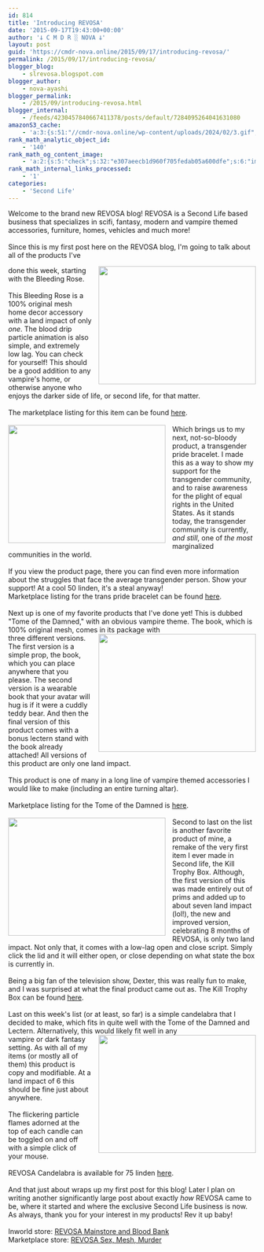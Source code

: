 ```yaml
---
id: 814
title: 'Introducing REVOSA'
date: '2015-09-17T19:43:00+00:00'
author: '𐕣 C M D R ░ NOVA 𐕣'
layout: post
guid: 'https://cmdr-nova.online/2015/09/17/introducing-revosa/'
permalink: /2015/09/17/introducing-revosa/
blogger_blog:
    - slrevosa.blogspot.com
blogger_author:
    - nova-ayashi
blogger_permalink:
    - /2015/09/introducing-revosa.html
blogger_internal:
    - /feeds/4230457840667411378/posts/default/7284095264041631080
amazonS3_cache:
    - 'a:3:{s:51:"//cmdr-nova.online/wp-content/uploads/2024/02/3.gif";a:1:{s:9:"timestamp";i:1715844407;}s:57:"//cmdr-nova.online/wp-content/uploads/2024/02/NoAi_01.png";a:1:{s:9:"timestamp";i:1721693747;}s:67:"//cmdr-nova.online/wp-content/uploads/2024/02/721ac29ea9cbae00.jpeg";a:1:{s:9:"timestamp";i:1714702103;}}'
rank_math_analytic_object_id:
    - '140'
rank_math_og_content_image:
    - 'a:2:{s:5:"check";s:32:"e307aeecb1d960f705fedab05a600dfe";s:6:"images";a:0:{}}'
rank_math_internal_links_processed:
    - '1'
categories:
    - 'Second Life'
---
```


Welcome to the brand new REVOSA blog! REVOSA is a Second Life based business that specializes in scifi, fantasy, modern and vampire themed accessories, furniture, homes, vehicles and much more!<br />
<br />
Since this is my first post here on the REVOSA blog, I'm going to talk about all of the products I've <br />
<div style="clear: both; text-align: center;">
<a href="http://2.bp.blogspot.com/-oOCNWx7EKZA/VfsUSuC3hnI/AAAAAAAAAHo/uyFIVwDJF8E/s1600/RBRA.png" style="clear: right; float: right; margin-bottom: 1em; margin-left: 1em;"><img border="0" height="240" src="http://2.bp.blogspot.com/-oOCNWx7EKZA/VfsUSuC3hnI/AAAAAAAAAHo/uyFIVwDJF8E/s320/RBRA.png" width="320" /></a></div>
done this week, starting with the Bleeding Rose.<br />
<br />
This Bleeding Rose is a 100% original mesh home decor accessory with a land impact of only <i>one</i>. The blood drip particle animation is also simple, and extremely low lag. You can check for yourself! This should be a good addition to any vampire's home, or otherwise anyone who enjoys the darker side of life, or second life, for that matter.<br />
<br />
The marketplace listing for this item can be found <a href="https://marketplace.secondlife.com/p/REVOSA-Bleeding-Rose/7737621" target="_blank" rel="noopener">here</a>.<br />
<br />
<div style="clear: both; text-align: center;">
<a href="http://4.bp.blogspot.com/-R5VIXcfBslQ/VfsVIm5EwuI/AAAAAAAAAHw/LM91kd5XM6I/s1600/RTPBA.png" style="clear: left; float: left; margin-bottom: 1em; margin-right: 1em;"><img border="0" height="240" src="http://4.bp.blogspot.com/-R5VIXcfBslQ/VfsVIm5EwuI/AAAAAAAAAHw/LM91kd5XM6I/s320/RTPBA.png" width="320" /></a></div>
Which brings us to my next, not-so-bloody product, a transgender pride bracelet. I made this as a way to show my support for the transgender community, and to raise awareness for the plight of equal rights in the United States. As it stands today, the transgender community is currently, <i>and still</i>, one of <i>the most</i> marginalized communities in the world.<br />
<br />
If you view the product page, there you can find even more information about the struggles that face the average transgender person. Show your support! At a cool 50 linden, it's a steal anyway!<br />
Marketplace listing for the trans pride bracelet can be found <a href="https://marketplace.secondlife.com/p/REVOSA-Trans-Pride-Bracelet/7738211" target="_blank" rel="noopener">here</a>.<br />
<br />
Next up is one of my favorite products that I've done yet! This is dubbed "Tome of the Damned," with an obvious vampire theme. The book, which is 100% original mesh, comes in its package with <br />
<div style="clear: both; text-align: center;">
<a href="http://3.bp.blogspot.com/-xFTkArnTquc/VfsV5zezKFI/AAAAAAAAAH4/jkYsL8M4i5w/s1600/RTOFTDA.png" style="clear: right; float: right; margin-bottom: 1em; margin-left: 1em;"><img border="0" height="240" src="http://3.bp.blogspot.com/-xFTkArnTquc/VfsV5zezKFI/AAAAAAAAAH4/jkYsL8M4i5w/s320/RTOFTDA.png" width="320" /></a></div>
three different versions. The first version is a simple prop, the book, which you can place anywhere that you please. The second version is a wearable book that your avatar will hug is if it were a cuddly teddy bear. And then the final version of this product comes with a bonus lectern stand with the book already attached! All versions of this product are only one land impact.<br />
<br />
This product is one of many in a long line of vampire themed accessories I would like to make (including an entire turning altar). <br />
<br />
Marketplace listing for the Tome of the Damned is <a href="https://marketplace.secondlife.com/p/REVOSA-Tome-of-the-Damned/7746861" target="_blank" rel="noopener">here</a>.<br />
<br />
<div style="clear: both; text-align: center;">
<a href="http://2.bp.blogspot.com/-UDhSXGLM_qQ/VfsWx9qo9YI/AAAAAAAAAIE/vCilk5krS6g/s1600/RKTBA.jpg" style="clear: left; float: left; margin-bottom: 1em; margin-right: 1em;"><img border="0" height="240" src="http://2.bp.blogspot.com/-UDhSXGLM_qQ/VfsWx9qo9YI/AAAAAAAAAIE/vCilk5krS6g/s320/RKTBA.jpg" width="320" /></a></div>
Second to last on the list is another favorite product of mine, a remake of the very first item I ever made in Second life, the Kill Trophy Box. Although, the first version of this was made entirely out of prims and added up to about seven land impact (lol!), the new and improved version, celebrating 8 months of REVOSA, is only two land impact. Not only that, it comes with a low-lag open and close script. Simply click the lid and it will either open, or close depending on what state the box is currently in.<br />
<br />
Being a big fan of the television show, Dexter, this was really fun to make, and I was surprised at what the final product came out as. The Kill Trophy Box can be found <a href="https://marketplace.secondlife.com/p/REVOSA-Trophy-Box/7749289" target="_blank" rel="noopener">here</a>.<br />
<br />
Last on this week's list (or at least, so far) is a simple candelabra that I decided to make, which fits in quite well with the Tome of the Damned and Lectern. Alternatively, this would likely fit well in any<br />
<div style="clear: both; text-align: center;">
<a href="http://3.bp.blogspot.com/-c5IDkPOM_pQ/VfsXoRRUKQI/AAAAAAAAAIM/rAMZA8y_bH0/s1600/RCA.png" style="clear: right; float: right; margin-bottom: 1em; margin-left: 1em;"><img border="0" height="240" src="http://3.bp.blogspot.com/-c5IDkPOM_pQ/VfsXoRRUKQI/AAAAAAAAAIM/rAMZA8y_bH0/s320/RCA.png" width="320" /></a></div>
vampire or dark fantasy setting. As with all of my items (or mostly all of them) this product is copy and modifiable. At a land impact of 6 this should be fine just about anywhere.<br />
<br />
The flickering particle flames adorned at the top of each candle can be toggled on and off with a simple click of your mouse.<br />
<br />
REVOSA Candelabra is available for 75 linden <a href="https://marketplace.secondlife.com/p/REVOSA-Candelabra/7751777" target="_blank" rel="noopener">here</a>.<br />
<br />
And that just about wraps up my first post for this blog! Later I plan on writing another significantly large post about exactly <i>how</i> REVOSA came to be, where it started and where the exclusive Second Life business is now. As always, thank you for your interest in my products! Rev it up baby!<br />
<br />
Inworld store: <a href="http://maps.secondlife.com/secondlife/Pisces/172/239/29" target="_blank" rel="noopener">REVOSA Mainstore and Blood Bank</a><br />
Marketplace store: <a href="https://marketplace.secondlife.com/stores/165186" target="_blank" rel="noopener">REVOSA Sex, Mesh, Murder</a>